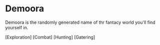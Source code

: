 # Demoora

Demoora is the randomly generated name of thr fantacy world you'll find yourself in.

[Exploration]
[Combat]
[Hunting]
[Gatering]
